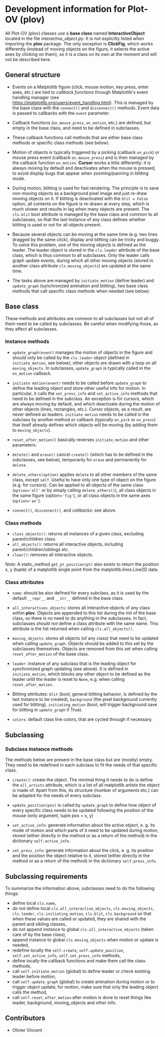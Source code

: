 # Development information for Plot-OV (plov)


All Plot-OV (plov) classes use a **base class** named **InteractiveObject** located in the file *interactive_object.py*. It is not explicitly listed when importing the **plov** package. The only exception is **ClickFig**, which works differently (instead of moving objects on the figure, it selects the active axes by clicking on them), so it is a class on its own at the moment and will not be described here.

## General structure

- Events on a Matplotlib figure (click, mouse motion, key press, enter axes, etc.) are tied to *callback functions* through Matplotlib's event handling manager (see https://matplotlib.org/users/event_handling.html). This is managed by the base class with the `connect()` and `disconnect()` methods. Event data is passed to callbacks with the `event` parameter.

- Callback functions (`on_mouse_press`, `on_motion`, etc.) are defined, but empty in the base class, and need to be defined in subclasses.

- These callback functions call methods that are either base class methods or specific class methods (see below).

- Motion of objects is typically triggered by a picking (callback `on_pick`) or mouse press event (callback `on_mouse_press`) and is then managed by the callback function `on_motion`. **Cursor** works a little differently: it is always moving by default and deactivates when the mouse is pressed, to avoid display bugs that appear when zooming/panning in blitting mode.

- During motion, blitting is used for fast rendering. The principle is to save non-moving objects as a background pixel image and just re-draw moving objects on it. If blitting is deactivated with the `blit = False` option, all contents on the figure is re-drawn at every step, which is much slower and results in lag when many objects are present. The `cls.blit` bool attribute is managed by the base class and common to all subclasses, so that the last instance of any class defines whether blitting is used or not for all objects present.

- Because several objects can be moving at the same time (e.g. two lines dragged by the same click), display and blitting can be tricky and buggy. To solve this problem, one of the moving objects is defined as the leader. The leader object is stored in the `cls.leader` attribute of the base class, which is thus common to all subclasses. Only the leader calls graph update events, during which all other moving objects (stored in another class attribute `cls.moving_objects`) are updated at the same time.

- The tasks above are managed by `initiate_motion` (define leader) and `update_graph` (synchronized animation and blitting), two base class methods that call specific class methods when needed (see below).


## Base class

These methods and attributes are common to all subclasses but not all of them need to be called by subclasses. Be careful when modifying those, as they affect all subclasses.

### Instance methods
    
- `update_graph(event)` manages the motion of objects in the figure and should only be called by the `cls.leader` object (defined in `initiate_motion`, see below); other objects are drawn with a loop on all `moving_objects`. In subclasses, `update_graph` is typically called in the `on_motion` callback. 

- `initiate motion(event)` needs to be called before `update_graph` to define the leading object and store other useful info for motion. In particular, it calls the `set_press_info` and `set_active_info` methods that need to be defined in the subclass. An exception is for cursors, which are always moving by default, and which deactivate during the motion of other objects (lines, rectangles, etc.). Cursor objects, as a result, are never defined as leaders. `initiate motion` needs to be called in the subclass by another method or callback (typically `on_pick` or `on_press`) that itself already defines which objects will be moving (by adding them to `moving_objects`).

- `reset_after_motion()` basically reverses `initiate_motion` and other parameters.

- `delete()` and `erase()` cancel `create()` (which has to be defined in the subclasses, see below), temporarily for `erase` and permanently for `delete`.

- `delete_others(option)` applies `delete` to all other members of the same class, except `self`. Useful to have only one type of object on the figure (e.g. for cursors). Can be applied to all objects of the same class (`option='all'` or by simply calling `delete_others()`), all class objects in the same figure (option=`'fig'`), or all class objects in the same axes (`option='ax'`).

- `connect()`, `disconnect()`, and *callbacks*: see above.

### Class methods

- `class_objects()`: returns all instances of a given class, excluding parent/children class.
- `all_objects()`: returns all interactive objects, including parent/children/siblings etc.
- `clear()`: removes all interactive objects.

*Note*: A static_method `get_pt_position(pt)` also exists to return the position x, y (tuple) of a matplotlib single point from the matplotlib.lines.Line2D data.

### Class attributes

- `name`: should be also defined for every subclass, as it is used by the default `__repr__` and `__str__` defined in the base class.

- `all_interactives_objects`: stores all interactive objects of any class within **plov**. Objects are appended to this list during the init of the base class, so there is no need to do anything in the subclasses. In fact, subclasses *should not* define a class attribute with the same name. This attribute is the list returned when calling `cls.all_objects()`. 
 
- `moving_objects`: stores all objects (of any class) that need to be updated when calling `update_graph`. Objects should be added to this set by the subclasses themselves. Objects are removed from this set when calling `reset_after_motion` of the base class.

- `leader`: instance of any subclass that is the leading object for synchronized graph updating (see above). It is defined in `initiate_motion`, which blocks any other object to be defined as the leader until the leader is reset to `None`, e.g. when calling `reset_after_motion`.

- Blitting attributes: `blit` (bool, general blitting behavior, is defined by the last instance to be created), `background` (the pixel background currently used for blitting), `initiating_motion` (bool, will trigger background save for blitting in `update_graph` if True).

- `colors`: default class line colors, that are cycled through if necessary.


## Subclassing

### Subclass instance methods

The methods below are present in the base class but are (mostly) empty. They need to be redefined in each subclass to fit the needs of that specific class.

- `create()`: create the object. The minimal thing it needs to do is define the `all_artists` attribute, which is a list of all matplotlib artists the object is made of. Apart from this, its structure (number of arguments etc.) can be adapted for the needs of every subclass.

- `update_position(pos)` is called by `update_graph` to define how object of every specific class needs to be updated following the position of the mouse (only argument, tuple pos = x, y)

- `set_active_info`: generate information about the active object, e. g. its mode of motion and which parts of it need to be updated during motion, stored (either directly in the method or as a return of the method) in the dictionary `self.active_info`.

- `set_press_info`: generate information about the click, e. g. its position and the position the object relative to it, stored (either directly in the method or as a return of the method) in the dictionary `self.press_info`.

## Subclassing requirements

To summarize the information above, subclasses need to do the following things:

- define local `cls.name`,
- *do not* define local `cls.all_interactive_objects`, `cls.moving_objects`, `cls.leader`, `cls.initiating_motion`, `cls.blit`, `cls.background` so that when these values are called or updated, they are shared with the parent and sibling classes,
- *do not* append instance to global `cls.all_interactive_objects` (taken care of by the base class),
- append instance to global `cls.moving_objects` when motion or update is needed,
- redefine locally the `self.create`, `self.update_position`, `self.set_active_info`, `self.set_press_info` methods,
- define locally the callback functions and make them call the class methods,
- call `self.initiate_motion` (global) to define leader or check existing leader before motion,
- call `self.update_graph` (global) to create animation during motion or to trigger object update; for motion, make sure that only the leading object calls the method,
- call `self.reset_after_motion` after motion is done to reset things like leader, background, moving_objects and other info.

## Contributors

- Olivier Vincent
